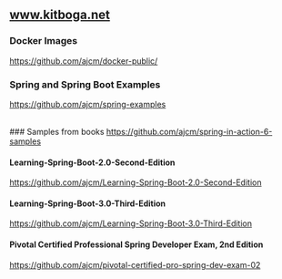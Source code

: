 ## <a href="https://www.kitboga.net"> www.kitboga.net </a>

### Docker Images
<a href="https://github.com/ajcm/docker-public/">https://github.com/ajcm/docker-public/ </a>
<br/>

### Spring and Spring Boot Examples
<a href="https://github.com/ajcm/spring-examples">https://github.com/ajcm/spring-examples </a>

<br/>
### Samples from books
<a href="https://github.com/ajcm/spring-in-action-6-samples"> https://github.com/ajcm/spring-in-action-6-samples</a>

#### Learning-Spring-Boot-2.0-Second-Edition
<a href="https://github.com/ajcm/Learning-Spring-Boot-2.0-Second-Edition"> https://github.com/ajcm/Learning-Spring-Boot-2.0-Second-Edition </a>

#### Learning-Spring-Boot-3.0-Third-Edition
<a href="https://github.com/ajcm/Learning-Spring-Boot-3.0-Third-Edition "> https://github.com/ajcm/Learning-Spring-Boot-3.0-Third-Edition </a>

#### Pivotal Certified Professional Spring Developer Exam, 2nd Edition
<a href="https://github.com/ajcm/pivotal-certified-pro-spring-dev-exam-02"> https://github.com/ajcm/pivotal-certified-pro-spring-dev-exam-02 </a>
